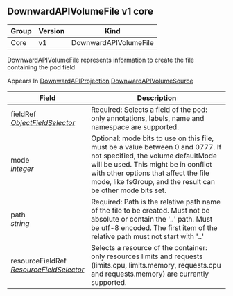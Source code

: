 ## DownwardAPIVolumeFile v1 core

Group        | Version     | Kind
------------ | ---------- | -----------
Core | v1 | DownwardAPIVolumeFile



DownwardAPIVolumeFile represents information to create the file containing the pod field

<aside class="notice">
Appears In  <a href="#downwardapiprojection-v1">DownwardAPIProjection</a>  <a href="#downwardapivolumesource-v1">DownwardAPIVolumeSource</a> </aside>

Field        | Description
------------ | -----------
fieldRef <br /> *[ObjectFieldSelector](#objectfieldselector-v1)*  | Required: Selects a field of the pod: only annotations, labels, name and namespace are supported.
mode <br /> *integer*  | Optional: mode bits to use on this file, must be a value between 0 and 0777. If not specified, the volume defaultMode will be used. This might be in conflict with other options that affect the file mode, like fsGroup, and the result can be other mode bits set.
path <br /> *string*  | Required: Path is  the relative path name of the file to be created. Must not be absolute or contain the '..' path. Must be utf-8 encoded. The first item of the relative path must not start with '..'
resourceFieldRef <br /> *[ResourceFieldSelector](#resourcefieldselector-v1)*  | Selects a resource of the container: only resources limits and requests (limits.cpu, limits.memory, requests.cpu and requests.memory) are currently supported.


